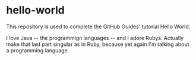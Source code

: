 # hello-world
This repository is used to complete the GitHub Guides' tutorial Hello World.

I love Java -- the programmign languages -- and I adore Rubys. Actually make that last part singular as in Ruby, because yet again I'm talking about a programming language.
